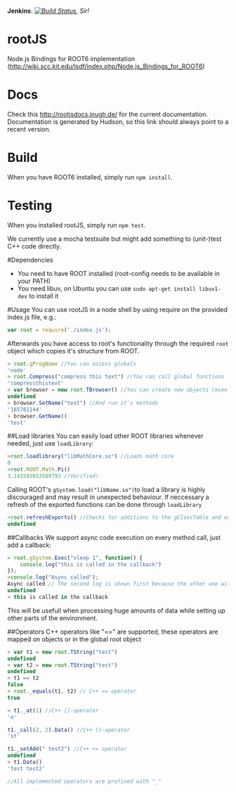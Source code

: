 **Jenkins**: *[![Build Status](http://jnugh.de:8080/job/RootJS/badge/icon)](http://jnugh.de:8080/job/RootJS/), Sir!*
# rootJS
Node.js Bindings for ROOT6 implementation (http://wiki.scc.kit.edu/lsdf/index.php/Node.js_Bindings_for_ROOT6)
# Docs
Check this http://rootjsdocs.jnugh.de/ for the current documentation.
Documentation is generated by Hudson, so this link should always point to a recent version.
# Build
When you have ROOT6 installed, simply run `npm install`.
# Testing
When you installed rootJS, simply run `npm test`.

We currently use a mocha testsuite but might add something to (unit-)test C++ code directly.

#Dependencies
* You need to have ROOT installed (root-config needs to be available in your PATH)
* You need libuv, on Ubuntu you can use `sudo apt-get install libuv1-dev` to install it

#Usage
You can use rootJS in a node shell by using require on the provided index.js file, e.g.:
```javascript
var root = require('./index.js');
```

Afterwards you have access to root's functionality through the required `root` object which copies it's structure from ROOT.

```javascript
> root.gProgName //You can access globals
'node'
> root.Compress("compress this text") //You can call global functions
'compressthistext'
> var browser = new root.TBrowser() //You can create new objects (even GUI elements)
undefined
> browser.SetName("test") //And run it's methods
'165781144'
> browser.GetName()
'test'
```

##Load libraries
You can easily load other ROOT libraries whenever needed, just use `loadLibrary`:
```javascript
>root.loadlibrary("libMathCore.so") //Loads math core
0
>root.ROOT.Math.Pi()
3.141592653589793 //Verified!
```
Calling ROOT's `gSystem.load("libName.so")`to load a library is highly discouraged and may result in unexpected behaviour.
If neccessary a refresh of the exported functions can be done through `loadLibrary` 
```javascript
>root.refreshExports() //Checks for additions to the gClassTable and exposes them
undefined
```
##Callbacks
We support async code execution on every method call, just add a callback:
```javascript
> root.gSystem.Exec("sleep 1", function() {
	console.log("this is called in the callback")
});
>console.log("Async called");
Async called // The second log is shown first because the other one will be called after "sleep 1"
undefined
> this is called in the callback
```
This will be usefull when processing huge amounts of data while setting up other parts of the environment.

##Operators
C++ operators like "==" are supported, these operators are mapped on objects or in the global root object
```javascript
> var t1 = new root.TString("test")
undefined
> var t2 = new root.TString("test")
undefined
> t1 == t2
false
> root._equals(t1, t2) // C++ == operator
true

> t1._at(1) //C++ []-operator
'e'

t1._call(2, 2).Data() //C++ ()-operator
'st'

t1._setAdd(" test2") //C++ += operator
undefined
> t1.Data()
'test test2'

//All implemented operators are prefixed with "_"
